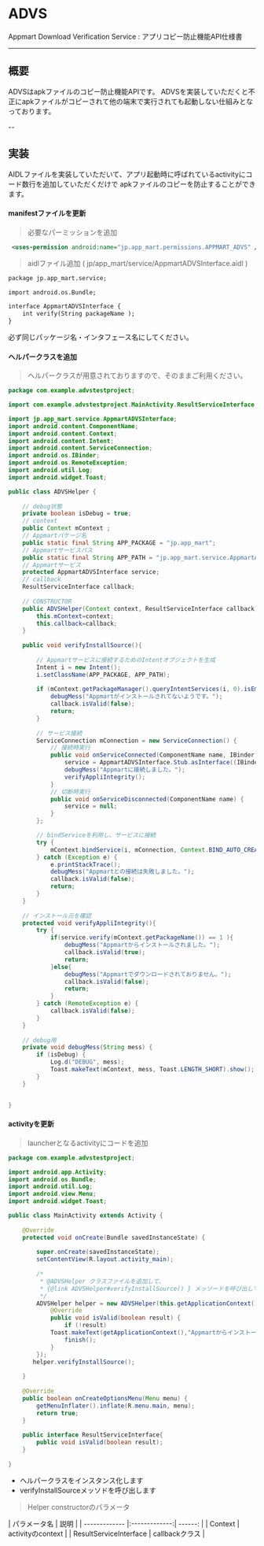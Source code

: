 ADVS
====

Appmart Download Verification Service : アプリコピー防止機能API仕様書


---


## 概要

ADVSはapkファイルのコピー防止機能APIです。
ADVSを実装していただくと不正にapkファイルがコピーされて他の端末で実行されても起動しない仕組みとなっております。

--

## 実装

AIDLファイルを実装していただいて、アプリ起動時に呼ばれているactivityにコード数行を追加していただくだけで
apkファイルのコピーを防止することができます。

#### manifestファイルを更新

>  必要なパーミッションを追加

```xml
 <uses-permission android:name="jp.app_mart.permissions.APPMART_ADVS" />
```

>  aidlファイル追加 ( jp/app_mart/service/AppmartADVSInterface.aidl )

```xml
package jp.app_mart.service;

import android.os.Bundle;

interface AppmartADVSInterface {    
    int verify(String packageName );
}
```
必ず同じパッケージ名・インタフェース名にしてください。

#### ヘルパークラスを追加

>  ヘルパークラスが用意されておりますので、そのままご利用ください。

```java
package com.example.advstestproject;

import com.example.advstestproject.MainActivity.ResultServiceInterface;

import jp.app_mart.service.AppmartADVSInterface;
import android.content.ComponentName;
import android.content.Context;
import android.content.Intent;
import android.content.ServiceConnection;
import android.os.IBinder;
import android.os.RemoteException;
import android.util.Log;
import android.widget.Toast;

public class ADVSHelper {
	
	// debug状態
	private boolean isDebug = true;	
	// context
	public Context mContext ;
	// Appmartパケージ名
	public static final String APP_PACKAGE = "jp.app_mart";
	// Appmartサービスパス
	public static final String APP_PATH = "jp.app_mart.service.AppmartADVSService";
	// Appmartサービス
	protected AppmartADVSInterface service;
	// callback
	ResultServiceInterface callback;
	
	// CONSTRUCTOR 
	public ADVSHelper(Context context, ResultServiceInterface callback){
		this.mContext=context;
		this.callback=callback;
	}
	
	public void verifyInstallSource(){
		
		// Appmartサービスに接続するためのIntentオブジェクトを生成
		Intent i = new Intent();
		i.setClassName(APP_PACKAGE, APP_PATH);
		
		if (mContext.getPackageManager().queryIntentServices(i, 0).isEmpty()) {
			debugMess("Appmartがインストールされてないようです。");
			callback.isValid(false);
			return;
		}
						
		// サービス接続
        ServiceConnection mConnection = new ServiceConnection() {
            // 接続時実行
            public void onServiceConnected(ComponentName name, IBinder boundService) {
                service = AppmartADVSInterface.Stub.asInterface((IBinder) boundService);
                debugMess("Appmartに接続しました。");
                verifyAppliIntegrity();
            }
            // 切断時実行
            public void onServiceDisconnected(ComponentName name) {
                service = null;
            }            
        };

		// bindServiceを利用し、サービスに接続
		try {			
			mContext.bindService(i, mConnection, Context.BIND_AUTO_CREATE);			
		} catch (Exception e) {
			e.printStackTrace();
			debugMess("Appmartとの接続は失敗しました。");
			callback.isValid(false);
			return;
		}
	}
	
	// インストール元を確認 
	protected void verifyAppliIntegrity(){
		try {
			if(service.verify(mContext.getPackageName()) == 1 ){
				debugMess("Appmartからインストールされました。");
				callback.isValid(true);
				return;
			}else{				
				debugMess("Appmartでダウンロードされておりません。");
				callback.isValid(false);
				return;
			}
		} catch (RemoteException e) {
			callback.isValid(false);
		}
	}	
	
	// debug用
	private void debugMess(String mess) {
		if (isDebug) {
			Log.d("DEBUG", mess);
			Toast.makeText(mContext, mess, Toast.LENGTH_SHORT).show();
		}
	}


}

```

#### activityを更新

>  launcherとなるactivityにコードを追加

```java
package com.example.advstestproject;

import android.app.Activity;
import android.os.Bundle;
import android.util.Log;
import android.view.Menu;
import android.widget.Toast;

public class MainActivity extends Activity {
		
    @Override
    protected void onCreate(Bundle savedInstanceState) {
    	
        super.onCreate(savedInstanceState);
        setContentView(R.layout.activity_main);
        
        /*
         * @ADVSHelper クラスファイルを追加して、
         * {@link ADVSHelper#verifyInstallSource() } メッソードを呼び出してください 
         */
        ADVSHelper helper = new ADVSHelper(this.getApplicationContext(), new ResultServiceInterface() {			
			@Override
			public void isValid(boolean result) {				
				if (!result)
			Toast.makeText(getApplicationContext(),"Appmartからインストールされたアプリではありません",Toast.LENGTH_LONG).show();
				finish();
			}
		});        
       helper.verifyInstallSource();
           
    }
    
    @Override
    public boolean onCreateOptionsMenu(Menu menu) {
        getMenuInflater().inflate(R.menu.main, menu);
        return true;
    }
        
    public interface ResultServiceInterface{
    	public void isValid(boolean result);
    }
    
}
```

 * ヘルパークラスをインスタンス化します
 * verifyInstallSourceメッソドを呼び出します


>  Helper constructorのパラメータ

| パラメータ名     | 説明           |
| ------------- |:-------------:| ------: |
| Context   |  activityのcontext    |
| ResultServiceInterface  |  callbackクラス    |
